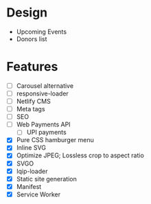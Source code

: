 # Design
- Upcoming Events
- Donors list

# Features
-[ ] Carousel alternative
-[ ] responsive-loader
-[ ] Netlify CMS
-[ ] Meta tags
-[ ] SEO
-[ ] Web Payments API
  -[ ] UPI payments
-[x] Pure CSS hamburger menu
-[x] Inline SVG
-[x] Optimize JPEG; Lossless crop to aspect ratio
-[x] SVGO
-[x] lqip-loader
-[x] Static site generation
-[x] Manifest
-[x] Service Worker
